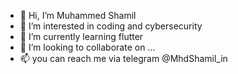 - 👋 Hi, I’m Muhammed Shamil
- 👀 I’m interested in coding and cybersecurity
- 🌱 I’m currently learning flutter
- 💞️ I’m looking to collaborate on ...
- 📫 you can reach me via telegram @MhdShamil_in

<!---
mhdshamil-in/mhdshamil-in is a ✨ special ✨ repository because its `README.md` (this file) appears on your GitHub profile.
You can click the Preview link to take a look at your changes.
--->
